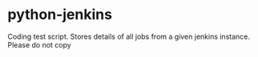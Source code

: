 # python-jenkins
Coding test script. Stores details of all jobs from a given jenkins instance. Please do not copy
